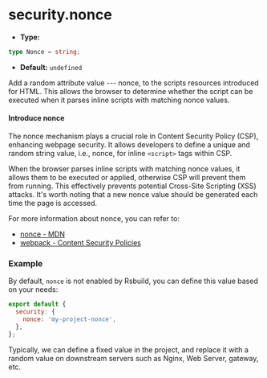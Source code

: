# security.nonce

- **Type:**

```ts
type Nonce = string;
```

- **Default:** `undefined`

Add a random attribute value --- nonce, to the scripts resources introduced for HTML. This allows the browser to determine whether the script can be executed when it parses inline scripts with matching nonce values.

#### Introduce nonce

The nonce mechanism plays a crucial role in Content Security Policy (CSP), enhancing webpage security. It allows developers to define a unique and random string value, i.e., nonce, for inline `<script>` tags within CSP.

When the browser parses inline scripts with matching nonce values, it allows them to be executed or applied, otherwise CSP will prevent them from running. This effectively prevents potential Cross-Site Scripting (XSS) attacks. It's worth noting that a new nonce value should be generated each time the page is accessed.

For more information about nonce, you can refer to:

- [nonce - MDN](https://developer.mozilla.org/en-US/docs/Web/HTML/Global_attributes/nonce)
- [webpack - Content Security Policies](https://webpack.js.org/guides/csp/)

### Example

By default, `nonce` is not enabled by Rsbuild, you can define this value based on your needs:

```js
export default {
  security: {
    nonce: 'my-project-nonce',
  },
};
```

Typically, we can define a fixed value in the project, and replace it with a random value on downstream servers such as Nginx, Web Server, gateway, etc.
